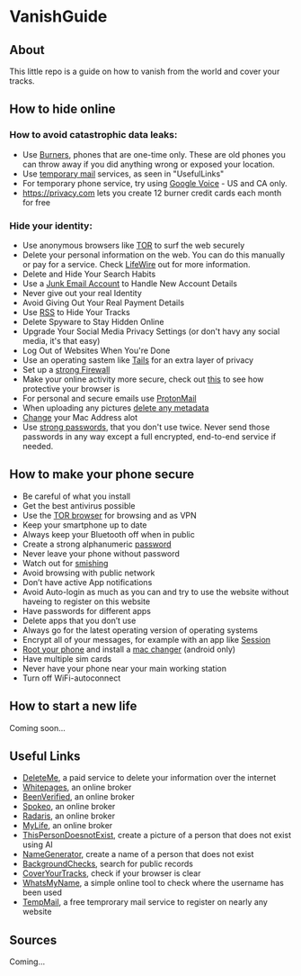 # VanishGuide

## About

This little repo is a guide on how to vanish from the world and cover your tracks.

## How to hide online

### How to avoid catastrophic data leaks:
* Use [Burners](https://lifehacker.com/how-to-buy-a-burner-phone-1843905326), phones that are one-time only. These are old phones you can throw away if you did anything wrong or exposed your location.
* Use [temporary mail](https://voice.google.com/u/0/about) services, as seen in "UsefulLinks"
* For temporary phone service, try using [Google Voice](https://voice.google.com/u/0/about) - US and CA only.
* https://privacy.com lets you create 12 burner credit cards each month for free

### Hide your identity:
* Use anonymous browsers like [TOR](https://www.torproject.org/download/) to surf the web securely
* Delete your personal information on the web. You can do this manually or pay for a service. Check [LifeWire](https://www.lifewire.com/remove-personal-information-from-internet-3482691) out for more information.
* Delete and Hide Your Search Habits
* Use a [Junk Email Account](https://temp-mail.org) to Handle New Account Details
* Never give out your real Identity
* Avoid Giving Out Your Real Payment Details
* Use [RSS](https://rss.com/) to Hide Your Tracks
* Delete Spyware to Stay Hidden Online
* Upgrade Your Social Media Privacy Settings (or don't havy any social media, it's that easy)
* Log Out of Websites When You're Done
* Use an operating sastem like [Tails](https://tails.boum.org/install/download/) for an extra layer of privacy
* Set up a [strong Firewall](https://www.techradar.com/best/firewall)
* Make your online activity more secure, check out [this](https://coveryourtracks.eff.org/) to see how protective your browser is
* For personal and secure emails use [ProtonMail](https://protonmail.com)
* When uploading any pictures [delete any metadata](https://www.adarsus.com/en/remove-metadata-online-document-image-video/)
* [Change](https://github.com/shilch/macchanger/) your Mac Address alot
* Use [strong passwords](https://passwords-generator.org/), that you don't use twice. Never send those passwords in any way except a full encrypted, end-to-end service if needed.

## How to make your phone secure

* Be careful of what you install
* Get the best antivirus possible
* Use the [TOR browser](https://www.torproject.org/download/) for browsing and as VPN
* Keep your smartphone up to date
* Always keep your Bluetooth off when in public
* Create a strong alphanumeric [password](https://passwords-generator.org/)
* Never leave your phone without password
* Watch out for [smishing](https://www.proofpoint.com/us/threat-reference/smishing)
* Avoid browsing with public network
* Don’t have active App notifications
* Avoid Auto-login as much as you can and try to use the website without haveing to register on this website
* Have passwords for different apps
* Delete apps that you don’t use
* Always go for the latest operating version of operating systems
* Encrypt all of your messages, for example with an app like [Session](https://getsession.org/)
* [Root your phone](https://www.techradar.com/how-to/how-to-root-your-android-phone) and install a [mac changer](https://apkpure.com/wifi-mac-changer/com.wireless.macchanger) (android only)
* Have multiple sim cards
* Never have your phone near your main working station
* Turn off WiFi-autoconnect


## How to start a new life

Coming soon...

## Useful Links

* [DeleteMe](https://joindeleteme.com), a paid service to delete your information over the internet
* [Whitepages](https://whitepages.com), an online broker
* [BeenVerified](https://beenverified.com), an online broker
* [Spokeo](https://spekeo.com), an online broker
* [Radaris](https://radaris.com), an online broker
* [MyLife](https://mylife.com), an online broker
* [ThisPersonDoesnotExist](https://thispersondoesnotexist.com), create a picture of a person that does not exist using AI
* [NameGenerator](https://name-generator.org.uk), create a name of a person that does not exist
* [BackgroundChecks](https://backgroundchecks.org), search for public records
* [CoverYourTracks](https://coveryourtracks.eff.org), check if your browser is clear
* [WhatsMyName](https://whatsmyname.app), a simple online tool to check where the username has been used
* [TempMail](https://temp-mail.org), a free temprorary mail service to register on nearly any website


## Sources
Coming...

